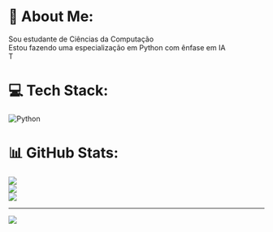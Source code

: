 # 💫 About Me:
Sou estudante de Ciências da Computação<br>Estou fazendo uma especialização em Python com ênfase em IA<br>T

# 💻 Tech Stack:
![Python](https://img.shields.io/badge/python-3670A0?style=for-the-badge&logo=python&logoColor=ffdd54)
# 📊 GitHub Stats:
![](https://github-readme-stats.vercel.app/api?username=josenildopereira&theme=dark&hide_border=false&include_all_commits=false&count_private=false)<br/>
![](https://github-readme-streak-stats.herokuapp.com/?user=josenildopereira&theme=dark&hide_border=false)<br/>
![](https://github-readme-stats.vercel.app/api/top-langs/?username=josenildopereira&theme=dark&hide_border=false&include_all_commits=false&count_private=false&layout=compact)

---
[![](https://visitcount.itsvg.in/api?id=josenildopereira&icon=0&color=0)](https://visitcount.itsvg.in)

<!-- Proudly created with GPRM ( https://gprm.itsvg.in ) -->
